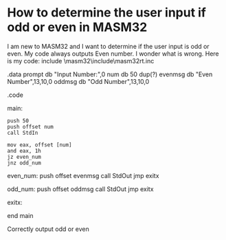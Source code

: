 
# How to determine the user input if odd or even in MASM32

I am new to MASM32 and I want to determine if the user input is odd or even. My code always outputs Even number. I wonder what is wrong.
Here is my code:
include \masm32\include\masm32rt.inc

.data
    prompt db "Input Number:",0
    num db 50 dup(?)
    evenmsg db "Even Number",13,10,0
    oddmsg db "Odd Number",13,10,0

.code

main:

    push 50
    push offset num
    call StdIn
    
    mov eax, offset [num]
    and eax, 1h
    jz even_num
    jnz odd_num


even_num:
    push offset evenmsg
    call StdOut
    jmp exitx

odd_num:
    push offset oddmsg
    call StdOut
    jmp exitx

exitx:

end main

Correctly output odd or even

        
